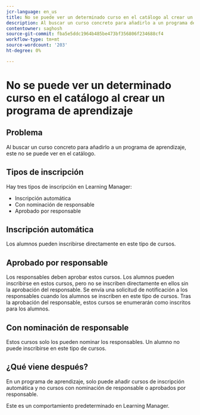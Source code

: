 ```yaml
---
jcr-language: en_us
title: No se puede ver un determinado curso en el catálogo al crear un programa de aprendizaje
description: Al buscar un curso concreto para añadirlo a un programa de aprendizaje, este no se puede ver en el catálogo.
contentowner: saghosh
source-git-commit: fba5e5ddc1964b485be473bf356806f234688cf4
workflow-type: tm+mt
source-wordcount: '203'
ht-degree: 0%

---
```




# No se puede ver un determinado curso en el catálogo al crear un programa de aprendizaje

## Problema

Al buscar un curso concreto para añadirlo a un programa de aprendizaje, este no se puede ver en el catálogo.

## Tipos de inscripción

Hay tres tipos de inscripción en Learning Manager:

* Inscripción automática
* Con nominación de responsable
* Aprobado por responsable

## Inscripción automática

Los alumnos pueden inscribirse directamente en este tipo de cursos.

## Aprobado por responsable

Los responsables deben aprobar estos cursos. Los alumnos pueden inscribirse en estos cursos, pero no se inscriben directamente en ellos sin la aprobación del responsable. Se envía una solicitud de notificación a los responsables cuando los alumnos se inscriben en este tipo de cursos. Tras la aprobación del responsable, estos cursos se enumerarán como inscritos para los alumnos.

## Con nominación de responsable

Estos cursos solo los pueden nominar los responsables. Un alumno no puede inscribirse en este tipo de cursos.

## ¿Qué viene después?

En un programa de aprendizaje, solo puede añadir cursos de inscripción automática y no cursos con nominación de responsable o aprobados por responsable.

Este es un comportamiento predeterminado en Learning Manager.
